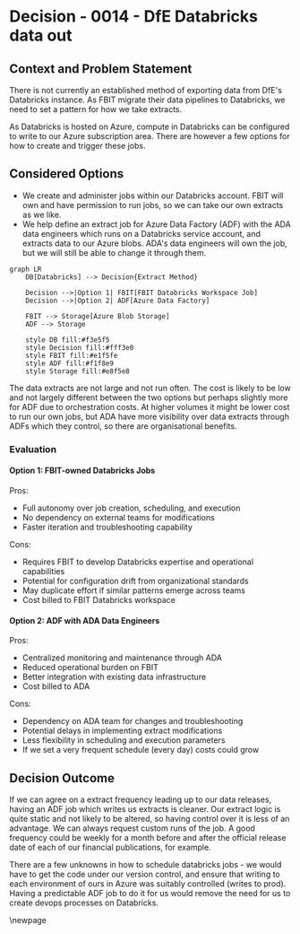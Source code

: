 # Decision - 0014 - DfE Databricks data out

## Context and Problem Statement

There is not currently an established method of exporting data from DfE's Databricks instance. As FBIT migrate their data pipelines to Databricks, we need to set a pattern for how we take extracts.

As Databricks is hosted on Azure, compute in Databricks can be configured to write to our Azure subscription area. There are however a few options for how to create and trigger these jobs.

## Considered Options

* We create and administer jobs within our Databricks account. FBIT will own and have permission to run jobs, so we can take our own extracts as we like.
* We help define an extract job for Azure Data Factory (ADF) with the ADA data engineers which runs on a Databricks service account, and extracts data to our Azure blobs. ADA's data engineers will own the job, but we will still be able to change it through them.

```mermaid
graph LR
    DB[Databricks] --> Decision{Extract Method}
    
    Decision -->|Option 1| FBIT[FBIT Databricks Workspace Job]
    Decision -->|Option 2| ADF[Azure Data Factory]
    
    FBIT --> Storage[Azure Blob Storage]
    ADF --> Storage
    
    style DB fill:#f3e5f5
    style Decision fill:#fff3e0
    style FBIT fill:#e1f5fe
    style ADF fill:#f1f8e9
    style Storage fill:#e8f5e8
```

The data extracts are not large and not run often. The cost is likely to be low and not largely different between the two options but perhaps slightly more for ADF due to orchestration costs. At higher volumes it might be lower cost to run our own jobs, but ADA have more visibility over data extracts through ADFs which they control, so there are organisational benefits.

### Evaluation

#### Option 1: FBIT-owned Databricks Jobs

Pros:

* Full autonomy over job creation, scheduling, and execution
* No dependency on external teams for modifications
* Faster iteration and troubleshooting capability

Cons:

* Requires FBIT to develop Databricks expertise and operational capabilities
* Potential for configuration drift from organizational standards
* May duplicate effort if similar patterns emerge across teams
* Cost billed to FBIT Databricks workspace

#### Option 2: ADF with ADA Data Engineers

Pros:

* Centralized monitoring and maintenance through ADA
* Reduced operational burden on FBIT
* Better integration with existing data infrastructure
* Cost billed to ADA

Cons:

* Dependency on ADA team for changes and troubleshooting
* Potential delays in implementing extract modifications
* Less flexibility in scheduling and execution parameters
* If we set a very frequent schedule (every day) costs could grow

## Decision Outcome

If we can agree on a extract frequency leading up to our data releases, having an ADF job which writes us extracts is cleaner. Our extract logic is quite static and not likely to be altered, so having control over it is less of an advantage. We can always request custom runs of the job. A good frequency could be weekly for a month before and after the official release date of each of our financial publications, for example.

There are a few unknowns in how to schedule databricks jobs - we would have to get the code under our version control, and ensure that writing to each environment of ours in Azure was suitably controlled (writes to prod). Having a predictable ADF job to do it for us would remove the need for us to create devops processes on Databricks.

<!-- Leave the rest of this page blank -->
\newpage
